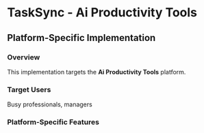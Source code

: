 # TaskSync - Ai Productivity Tools

## Platform-Specific Implementation

### Overview
This implementation targets the **Ai Productivity Tools** platform.

### Target Users
Busy professionals, managers

### Platform-Specific Features
